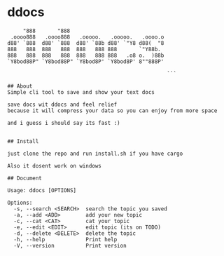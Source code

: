 # ddocs

```   .o8        .o8
     "888       "888
 .oooo888   .oooo888   .ooooo.   .ooooo.   .oooo.o
d88' `888  d88' `888  d88' `88b d88' `"Y8 d88(  "8
888   888  888   888  888   888 888       `"Y88b.
888   888  888   888  888   888 888   .o8 o.  )88b
`Y8bod88P" `Y8bod88P" `Y8bod8P' `Y8bod8P' 8""888P'

                                                   ```

## About
Simple cli tool to save and show your text docs

save docs wit ddocs and feel relief
because it will compress your data so you can enjoy from more space

and i guess i should say its fast :)


## Install

just clone the repo and run install.sh if you have cargo

Also it dosent work on windows

## Document

Usage: ddocs [OPTIONS]

Options:
  -s, --search <SEARCH>  search the topic you saved
  -a, --add <ADD>        add your new topic
  -c, --cat <CAT>        cat your topic
  -e, --edit <EDIT>      edit topic (its on TODO)
  -d, --delete <DELETE>  delete the topic
  -h, --help             Print help
  -V, --version          Print version
